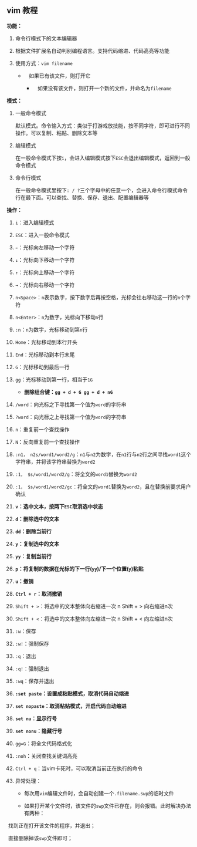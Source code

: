 ## vim 教程

**功能：**

1. 命令行模式下的文本编辑器

2. 根据文件扩展名自动判别编程语言。支持代码缩进、代码高亮等功能

3. 使用方式：`vim filename`

   - ㅤ如果已有该文件，则打开它
   
   
      - ㅤ如果没有该文件，则打开一个新的文件，并命名为`filename`
   

**模式：**

1. 一般命令模式

   默认模式。命令输入方式：类似于打游戏放技能，按不同字符，即可进行不同操作。可以复制、粘贴、删除文本等

2. 编辑模式

   在一般命令模式下按`i`，会进入编辑模式按下`ESC`会退出编辑模式，返回到一般命令模式

3. 命令行模式

   在一般命令模式里按下`: / ?`三个字母中的任意一个，会进入命令行模式命令行在最下面。可以查找、替换、保存、退出、配置编辑器等

**操作：**

1. `i`：进入编辑模式
2. `ESC`：进入一般命令模式
3. `←`：光标向左移动一个字符
4. `↓`：光标向下移动一个字符
5. `↑`：光标向上移动一个字符
6. `→`：光标向右移动一个字符
7. `n<Space>`：`n`表示数字，按下数字后再按空格，光标会往右移动这一行的`n`个字符
8. `n<Enter>`：`n`为数字，光标向下移动`n`行
9. `:n`：`n`为数字，光标移动到第`n`行
10. `Home`：光标移动到本行开头
11. `End`：光标移动到本行末尾
12. `G`：光标移动到最后一行
13. `gg`：光标移动到第一行，相当于`1G`
    - **删除组合键：`gg + d + G gg + d + nG`**

13. `/word`：向光标之下寻找第一个值为`word`的字符串ㅤㅤ
14. `?word`：向光标之上寻找第一个值为`word`的字符串

15. `n`：重复前一个查找操作

16. `N`：反向重复前一个查找操作ㅤ
17. `:n1， n2s/word1/word2/g`：`n1`与`n2`为数字，在`n1`行与`n2`行之间寻找`word1`这个字符串，并将该字符串替换为`word2`
18. `:1， $s/word1/word2/g`：将全文的`word1`替换为`word2`

19. `:1， $s/word1/word2/gc`：将全文的`word1`替换为`word2`，且在替换前要求用户确认

20. **`v`：选中文本，按两下`ESC`取消选中状态**

21. **`d`：删除选中的文本**

22. **`dd`：删除当前行**

23. **`y`：复制选中的文本**

24. **`yy`：复制当前行**

25. **`p`：将复制的数据在光标的下一行(`yy`)/下一个位置(`y`)粘贴**

26. **`u`：撤销**

27. **`Ctrl + r`：取消撤销**

28. `Shift + >`：将选中的文本整体向右缩进一次 n Shift + > 向右缩进n次

29. `Shift + <`：将选中的文本整体向左缩进一次 n Shift + < 向左缩进n次

30. `:w`：保存

31. `:w!`：强制保存

32. `:q`：退出

33. `:q!`：强制退出

34. `:wq`：保存并退出

35. **`:set paste`：设置成粘贴模式，取消代码自动缩进**

36. **`set nopaste`：取消粘贴模式，开启代码自动缩进**

37. **`set nu`：显示行号**

38. **`set nonu`：隐藏行号**

39. `gg=G`：将全文代码格式化

40. `:noh`：关闭查找关键词高亮

41. `Ctrl + q`：当vim卡死时，可以取消当前正在执行的命令

42. 异常处理：

    - 每次用`vim`编辑文件时，会自动创建一个`.filename.swp`的临时文件


    - 如果打开某个文件时，该文件的`swp`文件已存在，则会报错。此时解决办法有两种：


​				找到正在打开该文件的程序，并退出；

​				直接删除掉该`swp`文件即可；

